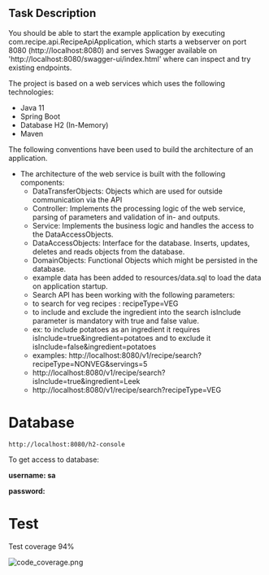 ## Task Description
You should be able to start the example application by executing com.recipe.api.RecipeApiApplication, which starts a webserver on port 8080 (http://localhost:8080)
and serves Swagger available on 'http://localhost:8080/swagger-ui/index.html' where can inspect and try existing endpoints.

The project is based on a web services which uses the following technologies:

* Java 11
* Spring Boot
* Database H2 (In-Memory)
* Maven


The following conventions have been used to build the architecture of an application.

 * The architecture of the web service is built with the following components:
     * DataTransferObjects: Objects which are used for outside communication via the API
     * Controller: Implements the processing logic of the web service, parsing of parameters and validation of in- and outputs.
     * Service: Implements the business logic and handles the access to the DataAccessObjects.
     * DataAccessObjects: Interface for the database. Inserts, updates, deletes and reads objects from the database.
     * DomainObjects: Functional Objects which might be persisted in the database.
     * example data has been added to resources/data.sql to load the data on application startup.
     * Search API has been working with the following parameters:
     * to search for veg recipes : recipeType=VEG
     * to include and exclude the ingredient into the search isInclude parameter is mandatory with true and false value.
     * ex: to include potatoes as an ingredient it requires isInclude=true&ingredient=potatoes and to exclude it isInclude=false&ingredient=potatoes
     * examples: http://localhost:8080/v1/recipe/search?recipeType=NONVEG&servings=5
     * http://localhost:8080/v1/recipe/search?isInclude=true&ingredient=Leek
     * http://localhost:8080/v1/recipe/search?recipeType=VEG
 


# Database

`http://localhost:8080/h2-console`

To get access to database:

**username: sa**

**password:**

# Test

Test coverage 94%

![code_coverage.png](code_coverage.png)

